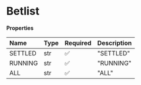 # Betlist

**Properties**

| Name    | Type | Required | Description |
| :------ | :--- | :------- | :---------- |
| SETTLED | str  | ✅       | "SETTLED"   |
| RUNNING | str  | ✅       | "RUNNING"   |
| ALL     | str  | ✅       | "ALL"       |

<!-- This file was generated by liblab | https://liblab.com/ -->

